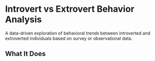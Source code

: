 # Introvert vs Extrovert Behavior Analysis

A data-driven exploration of behavioral trends between introverted and extroverted individuals based on survey or observational data.

## What It Does
